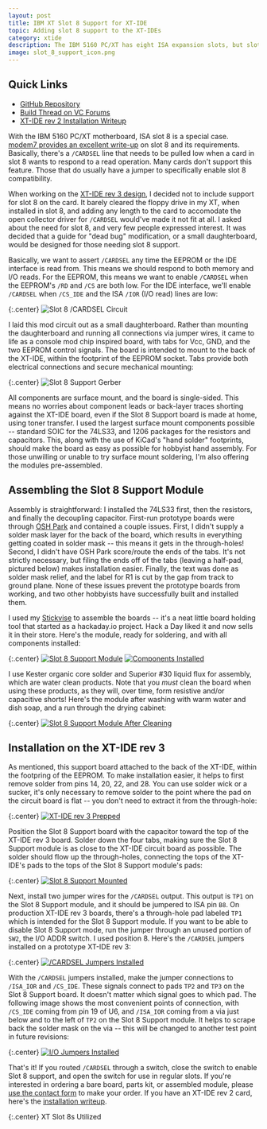 ```yaml
---
layout: post
title: IBM XT Slot 8 Support for XT-IDE
topic: Adding slot 8 support to the XT-IDEs
category: xtide
description: The IBM 5160 PC/XT has eight ISA expansion slots, but slot 8 has slightly different electrical requirements. As a result, many boards do not work in slot 8, and those that do usually require a jumper to enable/disable slot 8 support. While the XT-IDE rev 3 was designed with slot 8 support omitted, I decided to design a daughterboard to provide it. In the course of designing it, I was also able to apply it to the earlier XT-IDE designs!
image: slot_8_support_icon.png
---
```


## Quick Links

* [GitHub Repository](https://github.com/glitchwrks/xt_ide_slot_8_support/)
* [Build Thread on VC Forums](http://www.vcfed.org/forum/showthread.php?54048)
* [XT-IDE rev 2 Installation Writeup](/2017/02/05/slot-8-xt-ide-rev2)

With the IBM 5160 PC/XT motherboard, ISA slot 8 is a special case. [modem7 provides an excellent write-up](http://www.minuszerodegrees.net/5160/misc/5160_slot_8.htm) on slot 8 and its requirements. Basically, there's a `/CARDSEL` line that needs to be pulled low when a card in slot 8 wants to respond to a read operation. Many cards don't support this feature. Those that do usually have a jumper to specifically enable slot 8 compatibility.

When working on the [XT-IDE rev 3 design](http://www.glitchwrks.com/2016/07/06/xt-ide-rev3), I decided not to include support for slot 8 on the card. It barely cleared the floppy drive in my XT, when installed in slot 8, and adding any length to the card to accomodate the open collector driver for `/CARDSEL` would've made it not fit at all. I asked about the need for slot 8, and very few people expressed interest. It was decided that a guide for "dead bug" modification, or a small daughterboard, would be designed for those needing slot 8 support.

Basically, we want to assert `/CARDSEL` any time the EEPROM or the IDE interface is read from. This means we should respond to both memory and I/O reads. For the EEPROM, this means we want to enable `/CARDSEL` when the EEPROM's `/RD` and `/CS` are both low. For the IDE interface, we'll enable `/CARDSEL` when `/CS_IDE` and the ISA `/IOR` (I/O read) lines are low:

{:.center}
![Slot 8 /CARDSEL Circuit](/images/xtide/slot_8_support/cardsel.png)

I laid this mod circuit out as a small daughterboard. Rather than mounting the daughterboard and running all connections via jumper wires, it came to life as a console mod chip inspired board, with tabs for Vcc, GND, and the two EEPROM control signals. The board is intended to mount to the back of the XT-IDE, within the footprint of the EEPROM socket. Tabs provide both electrical connections and secure mechanical mounting:

{:.center}
![Slot 8 Support Gerber](/images/xtide/slot_8_support/gerber.png)

All components are surface mount, and the board is single-sided. This means no worries about component leads or back-layer traces shorting against the XT-IDE board, even if the Slot 8 Support board is made at home, using toner transfer. I used the largest surface mount components possible -- standard SOIC for the 74LS33, and 1206 packages for the resistors and capacitors. This, along with the use of KiCad's "hand solder" footprints, should make the board as easy as possible for hobbyist hand assembly. For those unwilling or unable to try surface mount soldering, I'm also offering the modules pre-assembled.

## Assembling the Slot 8 Support Module

Assembly is straightforward: I installed the 74LS33 first, then the resistors, and finally the decoupling capacitor. First-run prototype boards were through [OSH Park](https://oshpark.com) and contained a couple issues. First, I didn't supply a solder mask layer for the back of the board, which results in everything getting coated in solder mask -- this means it gets in the through-holes! Second, I didn't have OSH Park score/route the ends of the tabs. It's not strictly necessary, but filing the ends off of the tabs (leaving a half-pad, pictured below) makes installation easier. Finally, the text was done as solder mask relief, and the label for R1 is cut by the gap from track to ground plane. None of these issues prevent the prototype boards from working, and two other hobbyists have successfully built and installed them.

I used my [Stickvise](http://store.hackaday.com/products/stickvise) to assemble the boards -- it's a neat little board holding tool that started as a hackaday.io project. Hack a Day liked it and now sells it in their store. Here's the module, ready for soldering, and with all components installed:

{:.center}
[![Slot 8 Support Module](/images/xtide/slot_8_support/scaled/bare.jpg)](/images/xtide/slot_8_support/bare.jpg) [![Components Installed](/images/xtide/slot_8_support/scaled/assembled.jpg)](/images/xtide/slot_8_support/assembled.jpg)

I use Kester organic core solder and Superior #30 liquid flux for assembly, which are water clean products. Note that you *must* clean the board when using these products, as they will, over time, form resistive and/or capacitive shorts! Here's the module after washing with warm water and dish soap, and a run through the drying cabinet:

{:.center}
[![Slot 8 Support Module After Cleaning](/images/xtide/slot_8_support/scaled/cleaned.jpg)](/images/xtide/slot_8_support/cleaned.jpg)

## Installation on the XT-IDE rev 3

As mentioned, this support board attached to the back of the XT-IDE, within the footpring of the EEPROM. To make installation easier, it helps to first remove solder from pins 14, 20, 22, and 28. You can use solder wick or a sucker, it's only necessary to remove solder to the point where the pad on the circuit board is flat -- you don't need to extract it from the through-hole:

{:.center}
[![XT-IDE rev 3 Prepped](/images/xtide/slot_8_support/scaled/rev3_desoldered.jpg)](/images/xtide/slot_8_support/rev3_desoldered.jpg)

Position the Slot 8 Support board with the capacitor toward the top of the XT-IDE rev 3 board. Solder down the four tabs, making sure the Slot 8 Support module is as close to the XT-IDE circuit board as possible. The solder should flow up the through-holes, connecting the tops of the XT-IDE's pads to the tops of the Slot 8 Support module's pads:

{:.center}
[![Slot 8 Support Mounted](/images/xtide/slot_8_support/scaled/mounted.jpg)](/images/xtide/slot_8_support/mounted.jpg)

Next, install two jumper wires for the `/CARDSEL` output. This output is `TP1` on the Slot 8 Support module, and it should be jumpered to ISA pin `B8`. On production XT-IDE rev 3 boards, there's a through-hole pad labeled `TP1` which is intended for the Slot 8 Support module. If you want to be able to disable Slot 8 Support mode, run the jumper through an unused portion of `SW2`, the I/O ADDR switch. I used position 8. Here's the `/CARDSEL` jumpers installed on a prototype XT-IDE rev 3:

{:.center}
[![/CARDSEL Jumpers Installed](/images/xtide/slot_8_support/scaled/cardsel_jumpers.jpg)](/images/xtide/slot_8_support/cardsel_jumpers.jpg)

With the `/CARDSEL` jumpers installed, make the jumper connections to `/ISA_IOR` and `/CS_IDE`. These signals connect to pads `TP2` and `TP3` on the Slot 8 Support board. It doesn't matter which signal goes to which pad. The following image shows the most convenient points of connection, with `/CS_IDE` coming from pin 19 of U6, and `/ISA_IOR` coming from a via just below and to the left of `TP2` on the Slot 8 Support module. It helps to scrape back the solder mask on the via -- this will be changed to another test point in future revisions:

{:.center}
[![I/O Jumpers Installed](/images/xtide/slot_8_support/scaled/io_jumpers.jpg)](/images/xtide/slot_8_support/io_jumpers.jpg)

That's it! If you routed `/CARDSEL` through a switch, close the switch to enable Slot 8 support, and open the switch for use in regular slots. If you're interested in ordering a bare board, parts kit, or assembled module, please [use the contact form](https://services.theglitchworks.net/ng/messages/new) to make your order. If you have an XT-IDE rev 2 card, here's the [installation writeup](/2017/02/05/slot-8-xt-ide-rev2).

{:.center}
<span><script language="javascript" src="https://services.theglitchworks.net/counters/slot_8_support"></script> XT Slot 8s Utilized</span>
